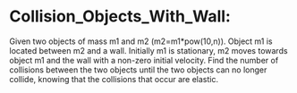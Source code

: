 # Collision_Objects_With_Wall:
Given two objects of mass m1 and m2 (m2=m1*pow(10,n)). Object m1 is located between m2 and a wall. Initially m1 is stationary, m2 moves towards object m1 and the wall with a non-zero initial velocity. Find the number of collisions between the two objects until the two objects can no longer collide, knowing that the collisions that occur are elastic.